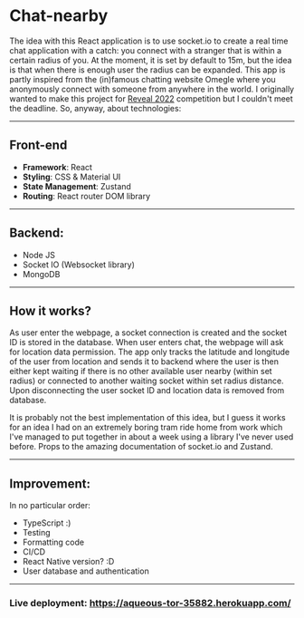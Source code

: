 # Chat-nearby 

The idea with this React application is to use socket.io to create a real time chat application with a catch: you connect with a stranger that is within a certain radius of you. At the moment, it is set by default to 15m, but the idea is that when there is enough user the radius can be expanded. This app is partly inspired from the (in)famous chatting website Omegle where you anonymously connect  with someone from anywhere in the world. I originally wanted to make this project for [Reveal 2022](https://www.linkedin.com/feed/update/urn:li:activity:6935284206390423553/) competition but I couldn't meet the deadline. So, anyway, about technologies: 

* **

## Front-end
* **Framework**: React
* **Styling**: CSS & Material UI 
* **State Management**: Zustand
* **Routing**: React router DOM library 
* **
## Backend:
* Node JS
* Socket IO (Websocket library)
* MongoDB 
* **
## How it works?
As user enter the webpage, a socket connection is created and the socket ID is stored in the database. When user enters chat, the webpage will ask for location data permission. The app only tracks the latitude and longitude of the user from location and sends it to backend where the user is then either kept waiting if there is no other available user nearby (within set radius) or connected to another waiting socket within set radius distance. Upon disconnecting the user socket ID and location data is removed from database. 

It is probably not the best implementation of this idea, but I guess it works for an idea I had on an extremely boring tram ride home from work which I've managed to put together in about a week using a library I've never used before. Props to the amazing documentation of socket.io and Zustand.  
* **
## Improvement:
In no particular order: 
* TypeScript :)  
* Testing 
* Formatting code 
* CI/CD
* React Native version? :D 
* User database and authentication 
* **
### Live deployment: https://aqueous-tor-35882.herokuapp.com/
